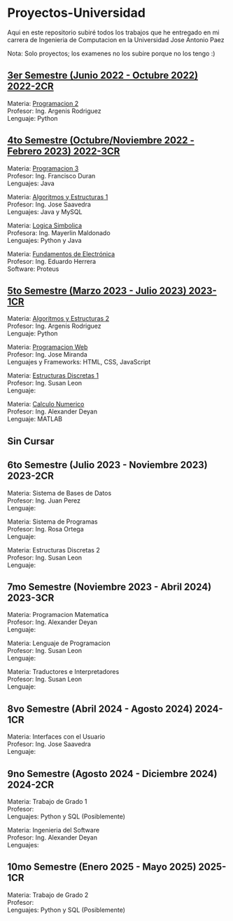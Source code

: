 # Proyectos-Universidad
Aqui en este repositorio subiré todos los trabajos que he entregado en mi carrera de Ingenieria de Computacion en la Universidad Jose Antonio Paez

Nota: Solo proyectos; los examenes no los subire porque no los tengo :)

<a href="https://github.com/ElSirGuti/proyectos-universidad/tree/main/Semestre%203">3er Semestre (Junio 2022 - Octubre 2022) 2022-2CR</a>
-----------------------------------------------------------------------------------------------------------------------------------------------------------------------
Materia: <a href="https://github.com/ElSirGuti/proyectos-universidad/tree/main/Semestre%203">Programacion 2</a> <br>
Profesor: Ing. Argenis Rodriguez <br>
Lenguaje: Python <br>

<a href="https://github.com/ElSirGuti/proyectos-universidad/tree/main/Semestre%204">4to Semestre (Octubre/Noviembre 2022 - Febrero 2023) 2022-3CR</a>
-----------------------------------------------------------------------------------------------------------------------------------------------------------------------
Materia: <a href="https://github.com/ElSirGuti/proyectos-universidad/tree/main/Semestre%204/Programacion%203">Programacion 3</a><br>
Profesor: Ing. Francisco Duran <br>
Lenguajes: Java <br>

Materia: <a href="https://github.com/ElSirGuti/proyectos-universidad/tree/main/Semestre%204/Algoritmos%20y%20Estructuras%201">Algoritmos y Estructuras 1</a> <br>
Profesor: Ing. Jose Saavedra <br>
Lenguajes: Java y MySQL <br>

Materia: <a href="https://github.com/ElSirGuti/proyectos-universidad/tree/main/Semestre%204/Logica%20Simbolica">Logica Simbolica</a><br>
Profesora: Ing. Mayerlin Maldonado <br>
Lenguajes: Python y Java <br>

Materia: <a href="https://github.com/ElSirGuti/proyectos-universidad/tree/main/Semestre%204/Fundamentos%20de%20Electronica">Fundamentos de Electrónica</a><br>
Profesor: Ing. Eduardo Herrera <br>
Software: Proteus<br>
                                                  
<a href="https://github.com/ElSirGuti/proyectos-universidad/tree/main/Semestre%205">5to Semestre (Marzo 2023 - Julio 2023) 2023-1CR</a>
-----------------------------------------------------------------------------------------------------------------------------------------------------------------------
Materia: <a href="https://github.com/ElSirGuti/proyectos-universidad/tree/main/Semestre%205/Algoritmos%20y%20Estructuras%202">Algoritmos y Estructuras 2</a> <br>
Profesor: Ing. Argenis Rodriguez <br>
Lenguaje: Python <br>

Materia: <a href="https://github.com/ElSirGuti/proyectos-universidad/tree/main/Semestre%205/Programacion%20Web">Programacion Web</a> <br>
Profesor: Ing. Jose Miranda <br>
Lenguajes y Frameworks: HTML, CSS, JavaScript<br>   

Materia: <a href="https://github.com/ElSirGuti/proyectos-universidad/tree/main/Semestre%205/Estructuras%20Discretas%201">Estructuras Discretas 1<a><br>
Profesor: Ing. Susan Leon <br>
Lenguaje: <br>   

Materia: <a href="https://github.com/ElSirGuti/proyectos-universidad/tree/main/Semestre%205/Calculo%20Numerico">Calculo Numerico</a> <br>
Profesor: Ing. Alexander Deyan <br>
Lenguaje: MATLAB <br>

Sin Cursar
-----------------------------------------------------------------------------------------------------------------------------------------------------------------------

6to Semestre (Julio 2023 - Noviembre 2023) 2023-2CR
-----------------------------------------------------------------------------------------------------------------------------------------------------------------------
Materia: Sistema de Bases de Datos <br>
Profesor: Ing. Juan Perez <br>
Lenguaje: <br>

Materia: Sistema de Programas <br>
Profesor: Ing. Rosa Ortega <br>
Lenguaje: <br>

Materia: Estructuras Discretas 2<br>
Profesor: Ing. Susan Leon <br>
Lenguaje: <br>   

7mo Semestre (Noviembre 2023 - Abril 2024) 2023-3CR
-----------------------------------------------------------------------------------------------------------------------------------------------------------------------
Materia: Programacion Matematica <br>
Profesor: Ing. Alexander Deyan <br>
Lenguaje: <br>

Materia: Lenguaje de Programacion <br>
Profesor: Ing. Susan Leon <br>
Lenguaje: <br>

Materia: Traductores e Interpretadores <br>
Profesor: Ing. Susan Leon <br>
Lenguaje: <br>  

8vo Semestre (Abril 2024 - Agosto 2024) 2024-1CR
-----------------------------------------------------------------------------------------------------------------------------------------------------------------------
Materia: Interfaces con el Usuario <br>
Profesor: Ing. Jose Saavedra <br>
Lenguaje: <br>

9no Semestre (Agosto 2024 - Diciembre 2024) 2024-2CR
-----------------------------------------------------------------------------------------------------------------------------------------------------------------------
Materia: Trabajo de Grado 1 <br>
Profesor: <br>
Lenguajes: Python y SQL (Posiblemente) <br>

Materia: Ingenieria del Software <br>
Profesor: Ing. Alexander Deyan <br>
Lenguajes: <br>

10mo Semestre (Enero 2025 - Mayo 2025) 2025-1CR
-----------------------------------------------------------------------------------------------------------------------------------------------------------------------
Materia: Trabajo de Grado 2 <br>
Profesor: <br>
Lenguajes: Python y SQL (Posiblemente) <br>
